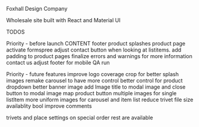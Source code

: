 Foxhall Design Company

Wholesale site built with React and Material UI

TODOS

Priority - before launch
CONTENT
    footer
    product splashes
    product page
activate formspree
adjust contact button when looking at listitems.
add padding to product pages
finalize errors and warnings
for more information contact us
adjust footer for mobile
QA run

Priority - future features
improve logo coverage
crop for better splash images
remake carousel to have more control
better control for product dropdown
better banner image
add Image title to modal image
and close button to modal image
map product button
multiple images for single listItem
more uniform images for carousel and item list
reduce trivet file size
availablity bool
improve comments


trivets and place settings on special order
rest are available

